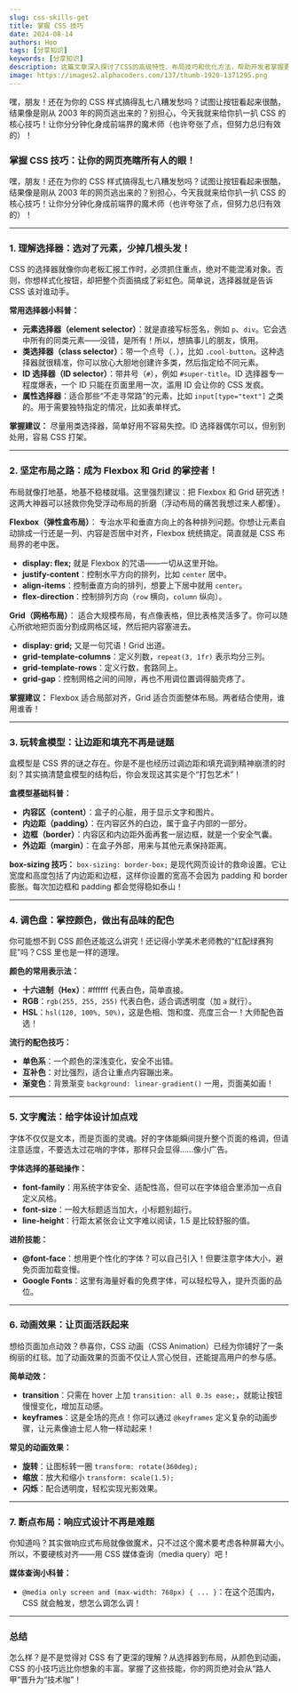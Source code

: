 ```yaml
---
slug: css-skills-get
title: 掌握 CSS 技巧
date: 2024-08-14
authors: Hoo
tags: [分享知识]
keywords: [分享知识]
description: 这篇文章深入探讨了CSS的高级特性、布局技巧和优化方法，帮助开发者掌握更高效的网页设计技巧。内容涵盖常见CSS属性、响应式布局、Flexbox和Grid等。通过阅读，你将提升网页设计效率，创造更美观、实用的网页。
image: https://images2.alphacoders.com/137/thumb-1920-1371295.png
---
```


嘿，朋友！还在为你的 CSS 样式搞得乱七八糟发愁吗？试图让按钮看起来很酷，结果像是刚从 2003 年的网页逃出来的？别担心，今天我就来给你扒一扒 CSS 的核心技巧！让你分分钟化身成前端界的魔术师（也许夸张了点，但努力总归有效的）！

<!-- truncate -->

### 掌握 CSS 技巧：让你的网页亮瞎所有人的眼！

嘿，朋友！还在为你的 CSS 样式搞得乱七八糟发愁吗？试图让按钮看起来很酷，结果像是刚从 2003 年的网页逃出来的？别担心，今天我就来给你扒一扒 CSS 的核心技巧！让你分分钟化身成前端界的魔术师（也许夸张了点，但努力总归有效的）！

------

### 1. 理解选择器：选对了元素，少掉几根头发！

CSS 的选择器就像你向老板汇报工作时，必须抓住重点，绝对不能混淆对象。否则，你想样式化按钮，却把整个页面搞成了彩虹色。简单说，选择器就是告诉 CSS 该对谁动手。

**常用选择器小科普：**

- **元素选择器（element selector）**：就是直接写标签名，例如 `p`、`div`。它会选中所有的同类元素——没错，是所有！所以，想搞事儿的朋友，慎用。
- **类选择器（class selector）**：带一个点号（`.`），比如 `.cool-button`。这种选择器就很精准，你可以放心大胆地创建许多类，然后指定给不同元素。
- **ID 选择器（ID selector）**：带井号（`#`），例如 `#super-title`。ID 选择器专一程度爆表，一个 ID 只能在页面里用一次，滥用 ID 会让你的 CSS 发疯。
- **属性选择器**：适合那些“不走寻常路”的元素，比如 `input[type="text"]` 之类的。用于需要独特指定的情况，比如表单样式。

**掌握建议：** 尽量用类选择器，简单好用不容易失控。ID 选择器偶尔可以，但别到处用，容易 CSS 打架。

------

### 2. 坚定布局之路：成为 Flexbox 和 Grid 的掌控者！

布局就像打地基，地基不稳楼就塌。这里强烈建议：把 Flexbox 和 Grid 研究透！这两大神器可以拯救你免受浮动布局的折磨（浮动布局的痛苦我想过来人都懂）。

**Flexbox（弹性盒布局）**：
专治水平和垂直方向上的各种排列问题。你想让元素自动排成一行还是一列、内容是否居中对齐，Flexbox 统统搞定。简直就是 CSS 布局界的老中医。

- **display: flex;** 就是 Flexbox 的咒语——一切从这里开始。
- **justify-content**：控制水平方向的排列，比如 `center` 居中。
- **align-items**：控制垂直方向的排列，想要上下居中就用 `center`。
- **flex-direction**：控制排列方向（`row` 横向，`column` 纵向）。

**Grid（网格布局）**：
适合大规模布局，有点像表格，但比表格灵活多了。你可以随心所欲地把页面分割成网格区域，然后把内容塞进去。

- **display: grid;** 又是一句咒语！Grid 出道。
- **grid-template-columns**：定义列数，`repeat(3, 1fr)` 表示均分三列。
- **grid-template-rows**：定义行数，套路同上。
- **grid-gap**：控制网格之间的间隙，再也不用调位置调得脑壳疼了。

**掌握建议：** Flexbox 适合局部对齐，Grid 适合页面整体布局。两者结合使用，谁用谁香！

------

### 3. 玩转盒模型：让边距和填充不再是谜题

盒模型是 CSS 界的谜之存在。你是不是也经历过调边距和填充调到精神崩溃的时刻？其实搞清楚盒模型的结构后，你会发现这其实是个“打包艺术”！

**盒模型基础科普：**

- **内容区（content）**：盒子的心脏，用于显示文字和图片。
- **内边距（padding）**：在内容区外的白边，属于盒子内部的一部分。
- **边框（border）**：内容区和内边距外面再套一层边框，就是一个安全气囊。
- **外边距（margin）**：在盒子外部，用来与其他元素保持距离。

**box-sizing 技巧：** `box-sizing: border-box;` 是现代网页设计的救命设置。它让宽度和高度包括了内边距和边框，这样你设置的宽高不会因为 padding 和 border 膨胀。每次加边框和 padding 都会觉得稳如泰山！

------

### 4. 调色盘：掌控颜色，做出有品味的配色

你可能想不到 CSS 颜色还能这么讲究！还记得小学美术老师教的“红配绿赛狗屁”吗？CSS 里也是一样的道理。

**颜色的常用表示法：**

- **十六进制（Hex）**：#ffffff 代表白色，简单直接。
- **RGB**：`rgb(255, 255, 255)` 代表白色，适合调透明度（加 `a` 就行）。
- **HSL**：`hsl(120, 100%, 50%)`，这是色相、饱和度、亮度三合一！大师配色首选！

**流行的配色技巧：**

- **单色系**：一个颜色的深浅变化，安全不出错。
- **互补色**：对比强烈，适合让重点内容蹦出来。
- **渐变色**：背景渐变 `background: linear-gradient()` 一用，页面美如画！

------

### 5. 文字魔法：给字体设计加点戏

字体不仅仅是文本，而是页面的灵魂。好的字体能瞬间提升整个页面的格调，但请注意适度，不要选太过花哨的字体，那样只会显得……像小广告。

**字体选择的基础操作：**

- **font-family**：用系统字体安全、适配性高，但可以在字体组合里添加一点自定义风格。
- **font-size**：一般大标题适当加大，小标题别超行。
- **line-height**：行距太紧张会让文字难以阅读，1.5 是比较舒服的值。

**进阶技能：**

- **@font-face**：想用更个性化的字体？可以自己引入！但要注意字体大小，避免页面加载变慢。
- **Google Fonts**：这里有海量好看的免费字体，可以轻松导入，提升页面的品位。

------

### 6. 动画效果：让页面活跃起来

想给页面加点动效？恭喜你，CSS 动画（CSS Animation）已经为你铺好了一条绚丽的红毯。加了动画效果的页面不仅让人赏心悦目，还能提高用户的参与感。

**简单动效：**

- **transition**：只需在 hover 上加 `transition: all 0.3s ease;`，就能让按钮慢慢变化，增加互动感。
- **keyframes**：这是全场的亮点！你可以通过 `@keyframes` 定义复杂的动画步骤，让元素像迪士尼人物一样动起来！

**常见的动画效果：**

- **旋转**：让图标转一圈 `transform: rotate(360deg);`
- **缩放**：放大和缩小 `transform: scale(1.5);`
- **闪烁**：配合透明度，轻松实现光影效果。

------

### 7. 断点布局：响应式设计不再是难题

你知道吗？其实做响应式布局就像做魔术，只不过这个魔术要考虑各种屏幕大小。所以，不要硬核对齐——用 CSS 媒体查询（media query）吧！

**媒体查询小科普：**

- `@media only screen and (max-width: 768px) { ... }`：在这个范围内，CSS 就会触发，想怎么调怎么调！

------

### 总结

怎么样？是不是觉得对 CSS 有了更深的理解？从选择器到布局，从颜色到动画，CSS 的小技巧远比你想象的丰富。掌握了这些技能，你的网页绝对会从“路人甲”晋升为“技术咖”！
